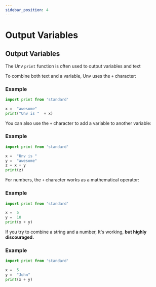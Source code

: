```yaml
---
sidebar_position: 4
---
```

# Output Variables

## Output Variables

The Unv  `print`  function is often used to output variables and text

To combine both text and a variable, Unv uses the  `+`  character:

### Example
```py
import print from 'standard'

x =  "awesome"  
print("Unv is "  + x)
```

You can also use the  `+`  character to add a variable to another variable:

### Example
```py
import print from 'standard'

x =  "Unv is "  
y =  "awesome"  
z = x + y  
print(z)
```

For numbers, the  `+`  character works as a mathematical operator:

### Example
```py
import print from 'standard'

x =  5  
y =  10  
print(x + y)
```

If you try to combine a string and a number, It's working, **but highly discouraged.**

### Example
```py
import print from 'standard'

x =  5  
y =  "John"  
print(x + y)
```
